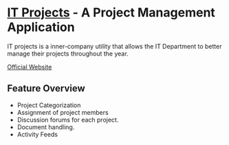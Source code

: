 # [IT Projects](http://itprojects) - A Project Management Application

IT projects is a inner-company utility that allows the IT Department to
better manage their projects throughout the year.

[Official Website](http://itprojects)

## Feature Overview

- Project Categorization
- Assignment of project members
- Discussion forums for each project.
- Document handling.
- Activity Feeds